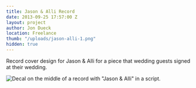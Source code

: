 ```yaml
---
title: Jason & Alli Record
date: 2013-09-25 17:57:00 Z
layout: project
author: Jon Dueck
location: Freelance
thumb: "/uploads/jason-alli-1.png"
hidden: true
---
```


Record cover design for Jason & Alli for a piece that wedding guests signed at their wedding.

![Decal on the middle of a record with "Jason & Alli" in a script.](/uploads/jason-alli-1.png)
